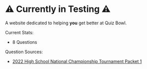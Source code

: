 # ⚠️ Currently in Testing ⚠️

A website dedicated to helping **you** get better at Quiz Bowl.

Current Stats:
* 8 Questions

Question Sources:
* [2022 High School National Championship Tournament Packet 1](https://www.naqt.com/samples/hsnct.pdf)
